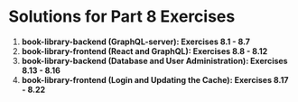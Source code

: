 # Solutions for Part 8 Exercises

1. **book-library-backend (GraphQL-server): Exercises 8.1 - 8.7**
2. **book-library-frontend (React and GraphQL): Exercises 8.8 - 8.12**
3. **book-library-backend (Database and User Administration): Exercises 8.13 - 8.16**
4. **book-library-frontend (Login and Updating the Cache): Exercises 8.17 - 8.22**
